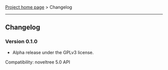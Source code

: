 [Project home page](../) > Changelog

------------------------------------------------------------------------

## Changelog



### Version 0.1.0

- Alpha release under the GPLv3 license.

Compatibility: noveltree 5.0 API

